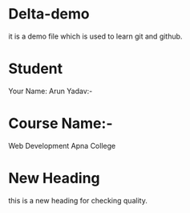 # Delta-demo
it is a demo  file which is used to learn git and github.
# Student
Your Name: Arun Yadav:-

# Course Name:-
Web Development Apna College

# New Heading 
this is a new heading for checking quality.
